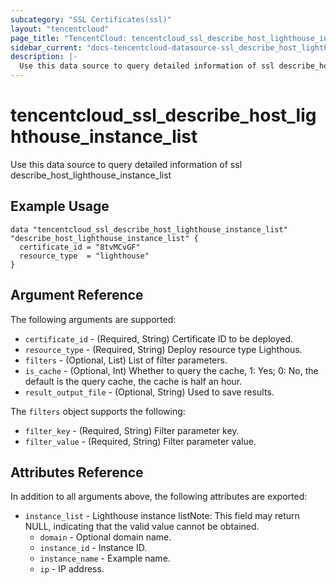 ```yaml
---
subcategory: "SSL Certificates(ssl)"
layout: "tencentcloud"
page_title: "TencentCloud: tencentcloud_ssl_describe_host_lighthouse_instance_list"
sidebar_current: "docs-tencentcloud-datasource-ssl_describe_host_lighthouse_instance_list"
description: |-
  Use this data source to query detailed information of ssl describe_host_lighthouse_instance_list
---
```


# tencentcloud_ssl_describe_host_lighthouse_instance_list

Use this data source to query detailed information of ssl describe_host_lighthouse_instance_list

## Example Usage

```hcl
data "tencentcloud_ssl_describe_host_lighthouse_instance_list" "describe_host_lighthouse_instance_list" {
  certificate_id = "8tvMCvGF"
  resource_type  = "lighthouse"
}
```

## Argument Reference

The following arguments are supported:

* `certificate_id` - (Required, String) Certificate ID to be deployed.
* `resource_type` - (Required, String) Deploy resource type Lighthous.
* `filters` - (Optional, List) List of filter parameters.
* `is_cache` - (Optional, Int) Whether to query the cache, 1: Yes; 0: No, the default is the query cache, the cache is half an hour.
* `result_output_file` - (Optional, String) Used to save results.

The `filters` object supports the following:

* `filter_key` - (Required, String) Filter parameter key.
* `filter_value` - (Required, String) Filter parameter value.

## Attributes Reference

In addition to all arguments above, the following attributes are exported:

* `instance_list` - Lighthouse instance listNote: This field may return NULL, indicating that the valid value cannot be obtained.
  * `domain` - Optional domain name.
  * `instance_id` - Instance ID.
  * `instance_name` - Example name.
  * `ip` - IP address.


